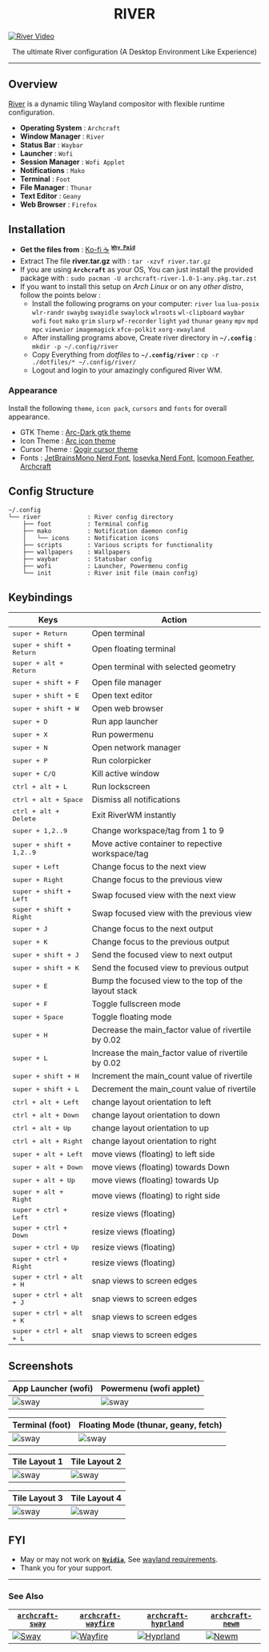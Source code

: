 <h1 align="center">RIVER</h1>

[![River Video](screenshots/River_4.png)](https://youtu.be/MwnK6arB2Rc)

<p align="center">The ultimate River configuration (A Desktop Environment Like Experience)</p>

---

## Overview

[River](https://github.com/riverwm/river) is a dynamic tiling Wayland compositor with flexible runtime configuration.

- **Operating System** : `Archcraft`
- **Window Manager** : `River`
- **Status Bar** : `Waybar`
- **Launcher** : `Wofi`
- **Session Manager** : `Wofi Applet`
- **Notifications** : `Mako`
- **Terminal** : `Foot`
- **File Manager** : `Thunar`
- **Text Editor** : `Geany`
- **Web Browser** : `Firefox`

## Installation
- **Get the files from** : [Ko-fi :coffee:](https://ko-fi.com/s/69957c0587) <sup>[**`Why Paid`**](https://github.com/adi1090x/adi1090x/blob/master/WHY.md)</sup>
- Extract The file **river.tar.gz** with : `tar -xzvf river.tar.gz`
- If you are using **`Archcraft`** as your OS, You can just install the provided package with : `sudo pacman -U archcraft-river-1.0-1-any.pkg.tar.zst`
- If you want to install this setup on _Arch Linux_ or on any _other distro_, follow the points below :
  - Install the following programs on your computer: `river` `lua` `lua-posix` `wlr-randr` `swaybg` `swayidle` `swaylock` `wlroots` `wl-clipboard` `waybar` `wofi` `foot` `mako` `grim` `slurp` `wf-recorder` `light` `yad` `thunar` `geany` `mpv` `mpd` `mpc` `viewnior` `imagemagick` `xfce-polkit` `xorg-xwayland`
  - After installing programs above, Create river directory in **`~/.config`** : `mkdir -p ~/.config/river`
  - Copy Everything from _dotfiles_ to **`~/.config/river`** : `cp -r ./dotfiles/* ~/.config/river/` 
  - Logout and login to your amazingly configured River WM.

### Appearance

Install the following `theme`, `icon pack`, `cursors` and `fonts` for overall appearance.

- GTK Theme : [Arc-Dark gtk theme](https://github.com/horst3180/arc-theme)
- Icon Theme : [Arc icon theme](https://github.com/horst3180/arc-icon-theme)
- Cursor Theme : [Qogir cursor theme](https://www.gnome-look.org/p/1366182/)
- Fonts : [JetBrainsMono Nerd Font](https://github.com/ryanoasis/nerd-fonts/releases/download/v2.1.0/JetBrainsMono.zip), [Iosevka Nerd Font](https://github.com/ryanoasis/nerd-fonts/releases/download/v2.1.0/Iosevka.zip), [Icomoon Feather](https://github.com/archcraft-os/archcraft-packages/blob/main/archcraft-fonts/files/icon-fonts/Icomoon-Feather.ttf), [Archcraft](https://github.com/archcraft-os/archcraft-packages/blob/main/archcraft-fonts/files/icon-fonts/archcraft.ttf)

## Config Structure
```
~/.config
└── river             : River config directory
    ├── foot          : Terminal config
    ├── mako          : Notification daemon config
    │   └── icons     : Notification icons
    ├── scripts       : Various scripts for functionality
    ├── wallpapers    : Wallpapers
    ├── waybar        : Statusbar config
    ├── wofi          : Launcher, Powermenu config
    └── init          : River init file (main config)
```

## Keybindings

| Keys | Action |
| --- | --- |
| <kbd>super + Return</kbd> | Open terminal |
| <kbd>super + shift + Return</kbd> | Open floating terminal |
| <kbd>super + alt + Return</kbd> | Open terminal with selected geometry |
| <kbd>super + shift + F</kbd> | Open file manager |
| <kbd>super + shift + E</kbd> | Open text editor |
| <kbd>super + shift + W</kbd> | Open web browser|
| <kbd>super + D</kbd> | Run app launcher |
| <kbd>super + X</kbd> | Run powermenu |
| <kbd>super + N</kbd> | Open network manager |
| <kbd>super + P</kbd> | Run colorpicker |
| <kbd>super + C/Q</kbd> | Kill active window |
| <kbd>ctrl + alt + L</kbd> | Run lockscreen |
| <kbd>ctrl + alt + Space</kbd> | Dismiss all notifications |
| <kbd>ctrl + alt + Delete</kbd> | Exit RiverWM instantly |
| <kbd>super + 1,2..9</kbd> | Change workspace/tag from 1 to 9 |
| <kbd>super + shift + 1,2..9</kbd> | Move active container to repective workspace/tag |
| <kbd>super + Left</kbd> | Change focus to the next view |
| <kbd>super + Right</kbd> | Change focus to the previous view |
| <kbd>super + shift + Left</kbd> | Swap focused view with the next view |
| <kbd>super + shift + Right</kbd> | Swap focused view with the previous view |
| <kbd>super + J</kbd> | Change focus to the next output |
| <kbd>super + K</kbd> | Change focus to the previous output |
| <kbd>super + shift + J</kbd> | Send the focused view to next output |
| <kbd>super + shift + K</kbd> | Send the focused view to previous output |
| <kbd>super + E</kbd> | Bump the focused view to the top of the layout stack |
| <kbd>super + F</kbd> | Toggle fullscreen mode |
| <kbd>super + Space</kbd> | Toggle floating mode |
| <kbd>super + H</kbd> | Decrease the main_factor value of rivertile by 0.02 |
| <kbd>super + L</kbd> | Increase the main_factor value of rivertile by 0.02 |
| <kbd>super + shift + H</kbd> | Increment the main_count value of rivertile |
| <kbd>super + shift + L</kbd> | Decrement the main_count value of rivertile |
| <kbd>ctrl + alt + Left</kbd> | change layout orientation to left |
| <kbd>ctrl + alt + Down</kbd> | change layout orientation to down |
| <kbd>ctrl + alt + Up</kbd> | change layout orientation to up |
| <kbd>ctrl + alt + Right</kbd> | change layout orientation to right |
| <kbd>super + alt + Left</kbd> | move views (floating) to left side |
| <kbd>super + alt + Down</kbd> | move views (floating) towards Down |
| <kbd>super + alt + Up</kbd> | move views (floating) towards Up |
| <kbd>super + alt + Right</kbd> | move views (floating) to right side |
| <kbd>super + ctrl + Left</kbd> | resize views (floating) |
| <kbd>super + ctrl + Down</kbd> | resize views (floating) |
| <kbd>super + ctrl + Up</kbd> | resize views (floating) |
| <kbd>super + ctrl + Right</kbd> | resize views (floating) |
| <kbd>super + ctrl + alt + H</kbd> | snap views to screen edges |
| <kbd>super + ctrl + alt + J</kbd> | snap views to screen edges |
| <kbd>super + ctrl + alt + K</kbd> | snap views to screen edges |
| <kbd>super + ctrl + alt + L</kbd> | snap views to screen edges |

## Screenshots

| App Launcher (wofi) | Powermenu (wofi applet) |
| --- | --- |
|![sway](screenshots/River_1.png)|![sway](screenshots/River_2.png)|

| Terminal (foot) | Floating Mode (thunar, geany, fetch) |
| --- | --- |
|![sway](screenshots/River_3.png)|![sway](screenshots/River_4.png)|

| Tile Layout 1 | Tile Layout 2 |
| --- | --- |
|![sway](screenshots/River_5.png)|![sway](screenshots/River_6.png)|

| Tile Layout 3 | Tile Layout 4 |
| --- | --- |
|![sway](screenshots/River_7.png)|![sway](screenshots/River_8.png)|


## FYI
- May or may not work on [**`Nvidia`**](https://wiki.archlinux.org/title/Sway#Installation), See [wayland requirements](https://wiki.archlinux.org/title/wayland#Requirements).
- Thank you for your support.

---

### See Also

| [**`archcraft-sway`**](https://github.com/archcraft-os/archcraft-sway) | [**`archcraft-wayfire`**](https://github.com/archcraft-os/archcraft-wayfire) | [**`archcraft-hyprland`**](https://github.com/archcraft-os/archcraft-hyprland) | [**`archcraft-newm`**](https://github.com/archcraft-os/archcraft-newm) |
| --- | --- | --- | --- |
|[![Sway](https://raw.githubusercontent.com/archcraft-os/archcraft-sway/main/screenshots/sway_6.png)](https://github.com/archcraft-os/archcraft-sway)|[![Wayfire](https://raw.githubusercontent.com/archcraft-os/archcraft-wayfire/main/screenshot.png)](https://github.com/archcraft-os/archcraft-wayfire)|[![Hyprland](https://raw.githubusercontent.com/archcraft-os/archcraft-hyprland/main/screenshots/dark/hypr_dark_2.png)](https://github.com/archcraft-os/archcraft-hyprland)| [![Newm](https://raw.githubusercontent.com/archcraft-os/archcraft-newm/main/screenshots/solid/newm_5.png)](https://github.com/archcraft-os/archcraft-newm)|
